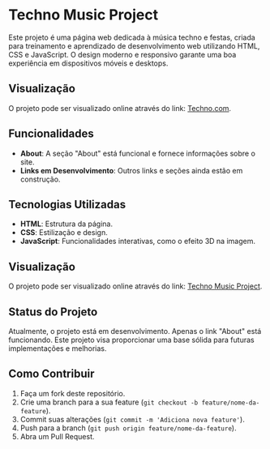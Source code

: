 # Techno Music Project

Este projeto é uma página web dedicada à música techno e festas, criada para treinamento e aprendizado de desenvolvimento web utilizando HTML, CSS e JavaScript. O design moderno e responsivo garante uma boa experiência em dispositivos móveis e desktops.

## Visualização

O projeto pode ser visualizado online através do link: [Techno.com](https://techno-music.netlify.app/).

## Funcionalidades

- **About**: A seção "About" está funcional e fornece informações sobre o site.
- **Links em Desenvolvimento**: Outros links e seções ainda estão em construção.

## Tecnologias Utilizadas

- **HTML**: Estrutura da página.
- **CSS**: Estilização e design.
- **JavaScript**: Funcionalidades interativas, como o efeito 3D na imagem.

## Visualização

O projeto pode ser visualizado online através do link: [Techno Music Project](https://techno-music.netlify.app/).

## Status do Projeto

Atualmente, o projeto está em desenvolvimento. Apenas o link "About" está funcionando. Este projeto visa proporcionar uma base sólida para futuras implementações e melhorias.

## Como Contribuir

1. Faça um fork deste repositório.
2. Crie uma branch para a sua feature (`git checkout -b feature/nome-da-feature`).
3. Commit suas alterações (`git commit -m 'Adiciona nova feature'`).
4. Push para a branch (`git push origin feature/nome-da-feature`).
5. Abra um Pull Request.
